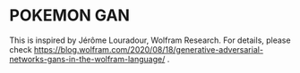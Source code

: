 # POKEMON GAN
This is inspired by Jérôme Louradour, Wolfram Research. 
For details, please check https://blog.wolfram.com/2020/08/18/generative-adversarial-networks-gans-in-the-wolfram-language/ .
